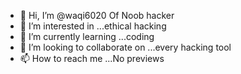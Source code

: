 - 👋 Hi, I’m @waqi6020 Of Noob hacker
- 👀 I’m interested in ...ethical hacking
- 🌱 I’m currently learning ...coding
- 💞️ I’m looking to collaborate on ...every hacking tool
- 📫 How to reach me ...No previews

<!---
waqi6020/waqi6020 is a ✨ special ✨ repository because its `README.md` (this file) appears on your GitHub profile.
You can click the Preview link to take a look at your changes.
--->
